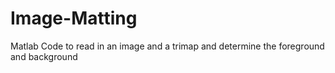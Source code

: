 Image-Matting
=============

Matlab Code to read in an image and a trimap and determine the foreground and background
